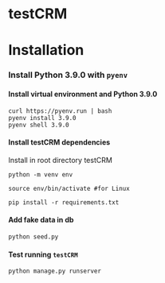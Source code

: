 # testCRM

# Installation

### Install Python 3.9.0 with `pyenv`

#### Install virtual environment and Python 3.9.0
```
curl https://pyenv.run | bash
pyenv install 3.9.0
pyenv shell 3.9.0
```

#### Install testCRM dependencies
Install in root directory testCRM
```
python -m venv env

source env/bin/activate #for Linux

pip install -r requirements.txt
```
#### Add fake data in db
```
python seed.py
```


#### Test running `testCRM`

```
python manage.py runserver
```


